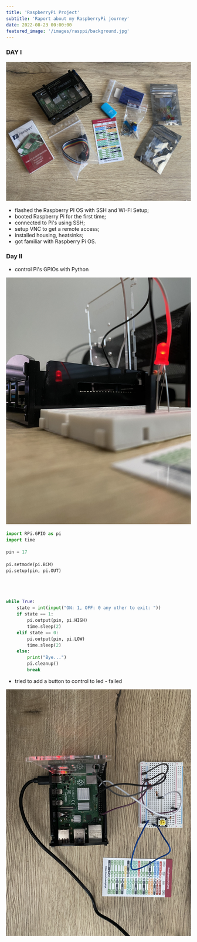 ```yaml
---
title: 'RaspberryPi Project'
subtitle: 'Raport about my RaspberryPi journey'
date: 2022-08-23 00:00:00
featured_image: '/images/rasppi/background.jpg'
---
```


### DAY I

![](/images/rasppi/day_1.jpeg)


* flashed the Raspberry PI OS with SSH and WI-FI Setup;
* booted Raspberry Pi for the first time;
* connected to Pi's using SSH;
* setup VNC to get a remote access;
* installed housing, heatsinks;
* got familiar with Raspberry Pi OS.


### Day II

* control Pi's GPIOs with Python

![](/images/rasppi/day_2.jpeg)

```python
import RPi.GPIO as pi
import time

pin = 17

pi.setmode(pi.BCM)
pi.setup(pin, pi.OUT)




while True:
    state = int(input("ON: 1, OFF: 0 any other to exit: "))
    if state == 1:
        pi.output(pin, pi.HIGH)
        time.sleep(2)
    elif state == 0:
        pi.output(pin, pi.LOW)
        time.sleep(2)
    else:
        print("Bye...")
        pi.cleanup()
        break
```

* tried to add a button to control to led - failed

![](/images/rasppi/day_3.jpeg)
